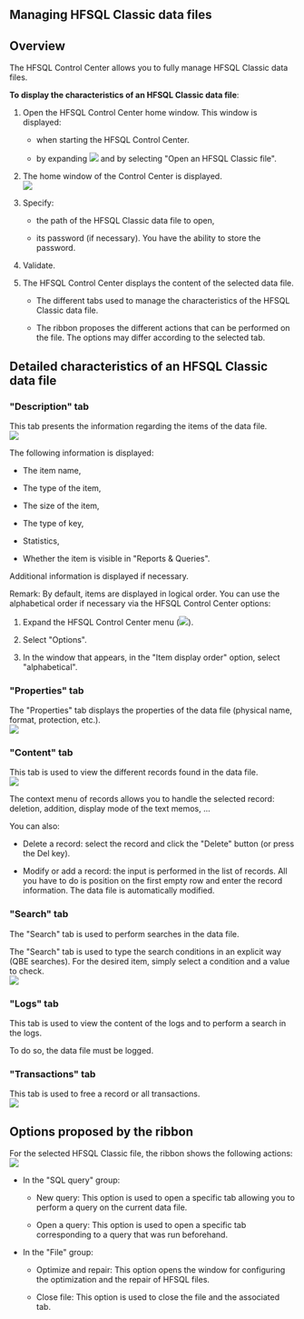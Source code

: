 
## Managing HFSQL Classic data files 
			



<a name="NOTE1"></a>
<a name="NOTE1_1"></a>


## Overview
<a name="overview_ELTTEXTE000194"></a>
The HFSQL Control Center allows you to fully manage HFSQL Classic data files. 

**To display the characteristics of an HFSQL Classic data file**:

1. Open the HFSQL Control Center home window. This window is displayed: 

	- when starting the HFSQL Control Center. 

	- by expanding ![](https://doc.pcsoft.fr/en-US/images/image.awp?langid=3&name=CC_HF_Gestion_Fichier_HFCS%20-%20HC%20N%B0003%201.gif) and by selecting "Open an HFSQL Classic file". 




2. The home window of the Control Center is displayed. <br>![](https://doc.pcsoft.fr/en-US/images/image.awp?langid=3&name=CC_HF_FichierHFSQLClassic%20-%20HC%20N%B0001.gif&type=thumb)


3. Specify: 

	- the path of the HFSQL Classic data file to open,

	- its password (if necessary). You have the ability to store the password. 




4. Validate. 

5. The HFSQL Control Center displays the content of the selected data file. 

	- The different tabs used to manage the characteristics of the HFSQL Classic data file.

	- The ribbon proposes the different actions that can be performed on the file. The options may differ according to the selected tab. 









<a name="NOTE2"></a>
<a name="NOTE2_1"></a>


## Detailed characteristics of an HFSQL Classic data file
<a name="detailed_characteristics_hfsql_classic_data_file_ELTTEXTE000224"></a>


### "Description" tab
<a name="description_tab_ELTPARAGRAPHE000042"></a>

This tab presents the information regarding the items of the data file.
<br>![](https://doc.pcsoft.fr/en-US/images/image.awp?langid=3&name=CCHF_Fichiers_HFClassic%20-%20HC%20N%B0001.gif&type=thumb)


The following information is displayed:

- The item name,

- The type of the item, 

- The size of the item, 

- The type of key, 

- Statistics,

- Whether the item is visible in "Reports & Queries".




Additional information is displayed if necessary.

Remark: By default, items are displayed in logical order. You can use the alphabetical order if necessary via the HFSQL Control Center options: 

1. Expand the HFSQL Control Center menu (![](https://doc.pcsoft.fr/en-US/images/image.awp?langid=3&name=CC_Suivi_Configuration%20-%20HC%20N%B0001.gif)). 

2. Select "Options".

3. In the window that appears, in the "Item display order" option, select "alphabetical". 



<a name="NOTE2_2"></a>


### "Properties" tab
<a name="properties_tab_ELTPARAGRAPHE000082"></a>The "Properties" tab displays the properties of the data file (physical name, format, protection, etc.).<br>![](https://doc.pcsoft.fr/en-US/images/image.awp?langid=3&name=CCHF_Fichiers_HFClassic%20-%20HC%20N%B0002.gif&type=thumb)

<a name="NOTE2_3"></a>


### "Content" tab
<a name="content_tab_ELTPARAGRAPHE000090"></a>

This tab is used to view the different records found in the data file. <br>![](https://doc.pcsoft.fr/en-US/images/image.awp?langid=3&name=CCHF_Fichiers_HFClassic%20-%20HC%20N%B0003.gif&type=thumb)


The context menu of records allows you to handle the selected record: deletion, addition, display mode of the text memos, ...

You can also:

- Delete a record: select the record and click the "Delete" button (or press the Del key).

- Modify or add a record: the input is performed in the list of records. All you have to do is position on the first empty row and enter the record information. The data file is automatically modified.



<a name="NOTE2_4"></a>


### "Search" tab
<a name="search_tab_ELTPARAGRAPHE000105"></a>

The "Search" tab is used to perform searches in the data file.

The "Search" tab is used to type the search conditions in an explicit way (QBE searches). For the desired item, simply select a condition and a value to check. 
<br>![](https://doc.pcsoft.fr/en-US/images/image.awp?langid=3&name=CCHF_Fichiers_HFClassic%20-%20HC%20N%B0004.gif&type=thumb)

<a name="NOTE2_6"></a>


### "Logs" tab
<a name="logs_tab_ELTPARAGRAPHE000116"></a>

This tab is used to view the content of the logs and to perform a search in the logs.

To do so, the data file must be logged.
<a name="NOTE2_7"></a>


### "Transactions" tab
<a name="transactions_tab_ELTPARAGRAPHE000125"></a>

This tab is used to free a record or all transactions.
<br>![](https://doc.pcsoft.fr/en-US/images/image.awp?langid=3&name=CCHF_Fichiers_HFClassic%20-%20HC%20N%B0005.gif&type=thumb)


<a name="NOTE3"></a>
<a name="NOTE3_1"></a>


## Options proposed by the ribbon
<a name="options_proposed_the_ribbon_ELTTEXTE000278"></a>
For the selected HFSQL Classic file, the ribbon shows the following actions: <br>![](https://doc.pcsoft.fr/en-US/images/image.awp?langid=3&name=CCHF_Fichiers_HFClassic%20-%20HC%20N%B0001%201.gif)


- In the "SQL query" group: 

	- New query: This option is used to open a specific tab allowing you to perform a query on the current data file.  

	- Open a query: This option is used to open a specific tab corresponding to a query that was run beforehand. 




- In the "File" group: 

	- Optimize and repair: This option opens the window for configuring the optimization and the repair of HFSQL files. 

	- Close file: This option is used to close the file and the associated tab. 








